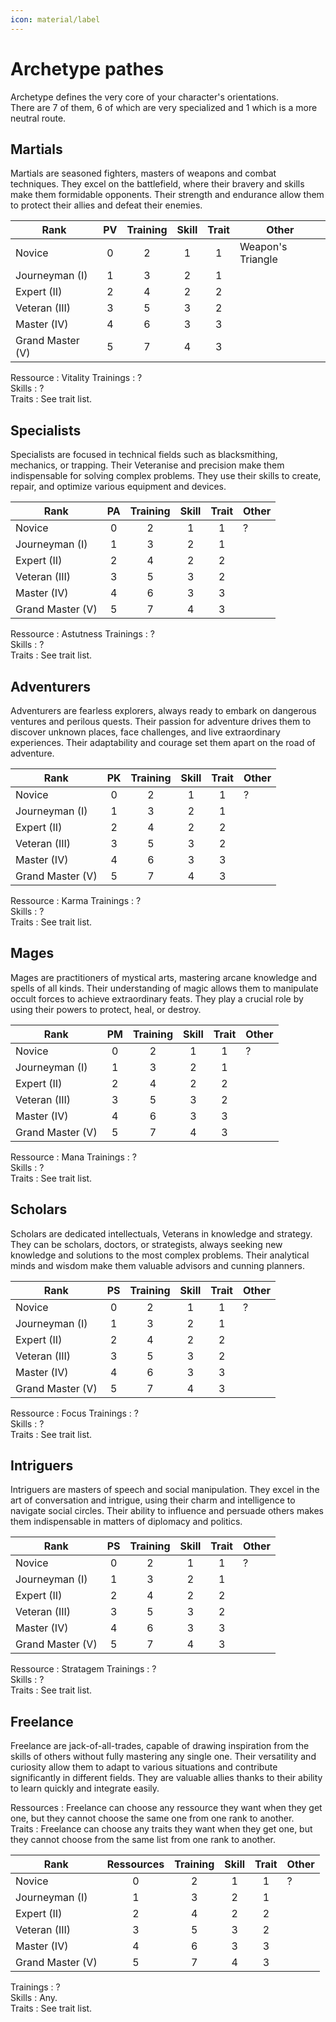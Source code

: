 ```yaml
---
icon: material/label 
---
```

# Archetype pathes

Archetype defines the very core of your character's orientations.  
There are 7 of them, 6 of which are very specialized and 1 which is a more neutral route.  

## Martials

Martials are seasoned fighters, masters of weapons and combat techniques. They excel on the battlefield, where their bravery and skills make them formidable opponents. Their strength and endurance allow them to protect their allies and defeat their enemies.

| Rank             | PV  | Training | Skill | Trait | Other             |
| ---------------- | :-: | :------: | :---: | :---: | ----------------- |
| Novice           |  0  |    2     |   1   |   1   | Weapon's Triangle |
| Journeyman (I)   |  1  |    3     |   2   |   1   |
| Expert (II)      |  2  |    4     |   2   |   2   |
| Veteran (III)    |  3  |    5     |   3   |   2   |
| Master (IV)      |  4  |    6     |   3   |   3   |
| Grand Master (V) |  5  |    7     |   4   |   3   |

Ressource : Vitality
Trainings : ?  
Skills : ?  
Traits : See trait list.

## Specialists

Specialists are focused in technical fields such as blacksmithing, mechanics, or trapping. Their Veteranise and precision make them indispensable for solving complex problems. They use their skills to create, repair, and optimize various equipment and devices.

| Rank             | PA  | Training | Skill | Trait | Other |
| ---------------- | :-: | :------: | :---: | :---: | ----- |
| Novice           |  0  |    2     |   1   |   1   | ?     |
| Journeyman (I)   |  1  |    3     |   2   |   1   |
| Expert (II)      |  2  |    4     |   2   |   2   |
| Veteran (III)    |  3  |    5     |   3   |   2   |
| Master (IV)      |  4  |    6     |   3   |   3   |
| Grand Master (V) |  5  |    7     |   4   |   3   |

Ressource : Astutness
Trainings : ?  
Skills : ?  
Traits : See trait list.

## Adventurers

Adventurers are fearless explorers, always ready to embark on dangerous ventures and perilous quests. Their passion for adventure drives them to discover unknown places, face challenges, and live extraordinary experiences. Their adaptability and courage set them apart on the road of adventure.

| Rank             | PK  | Training | Skill | Trait | Other |
| ---------------- | :-: | :------: | :---: | :---: | ----- |
| Novice           |  0  |    2     |   1   |   1   | ?     |
| Journeyman (I)   |  1  |    3     |   2   |   1   |
| Expert (II)      |  2  |    4     |   2   |   2   |
| Veteran (III)    |  3  |    5     |   3   |   2   |
| Master (IV)      |  4  |    6     |   3   |   3   |
| Grand Master (V) |  5  |    7     |   4   |   3   |

Ressource : Karma
Trainings : ?  
Skills : ?  
Traits : See trait list.

## Mages

Mages are practitioners of mystical arts, mastering arcane knowledge and spells of all kinds. Their understanding of magic allows them to manipulate occult forces to achieve extraordinary feats. They play a crucial role by using their powers to protect, heal, or destroy.

| Rank             | PM  | Training | Skill | Trait | Other |
| ---------------- | :-: | :------: | :---: | :---: | ----- |
| Novice           |  0  |    2     |   1   |   1   | ?     |
| Journeyman (I)   |  1  |    3     |   2   |   1   |
| Expert (II)      |  2  |    4     |   2   |   2   |
| Veteran (III)    |  3  |    5     |   3   |   2   |
| Master (IV)      |  4  |    6     |   3   |   3   |
| Grand Master (V) |  5  |    7     |   4   |   3   |

Ressource : Mana
Trainings : ?  
Skills : ?  
Traits : See trait list.

## Scholars

Scholars are dedicated intellectuals, Veterans in knowledge and strategy. They can be scholars, doctors, or strategists, always seeking new knowledge and solutions to the most complex problems. Their analytical minds and wisdom make them valuable advisors and cunning planners.

| Rank             | PS  | Training | Skill | Trait | Other |
| ---------------- | :-: | :------: | :---: | :---: | ----- |
| Novice           |  0  |    2     |   1   |   1   | ?     |
| Journeyman (I)   |  1  |    3     |   2   |   1   |
| Expert (II)      |  2  |    4     |   2   |   2   |
| Veteran (III)    |  3  |    5     |   3   |   2   |
| Master (IV)      |  4  |    6     |   3   |   3   |
| Grand Master (V) |  5  |    7     |   4   |   3   |

Ressource : Focus
Trainings : ?  
Skills : ?  
Traits : See trait list.

## Intriguers

Intriguers are masters of speech and social manipulation. They excel in the art of conversation and intrigue, using their charm and intelligence to navigate social circles. Their ability to influence and persuade others makes them indispensable in matters of diplomacy and politics.

| Rank             | PS  | Training | Skill | Trait | Other |
| ---------------- | :-: | :------: | :---: | :---: | ----- |
| Novice           |  0  |    2     |   1   |   1   | ?     |
| Journeyman (I)   |  1  |    3     |   2   |   1   |
| Expert (II)      |  2  |    4     |   2   |   2   |
| Veteran (III)    |  3  |    5     |   3   |   2   |
| Master (IV)      |  4  |    6     |   3   |   3   |
| Grand Master (V) |  5  |    7     |   4   |   3   |

Ressource : Stratagem
Trainings : ?  
Skills : ?  
Traits : See trait list.

## Freelance

Freelance are jack-of-all-trades, capable of drawing inspiration from the skills of others without fully mastering any single one. Their versatility and curiosity allow them to adapt to various situations and contribute significantly in different fields. They are valuable allies thanks to their ability to learn quickly and integrate easily.

Ressources : Freelance can choose any ressource they want when they get one, but they cannot choose the same one from one rank to another.  
Traits : Freelance can choose any traits they want when they get one, but they cannot choose from the same list from one rank to another.

| Rank             | Ressources | Training | Skill | Trait | Other |
| ---------------- | :--------: | :------: | :---: | :---: | ----- |
| Novice           |     0      |    2     |   1   |   1   | ?     |
| Journeyman (I)   |     1      |    3     |   2   |   1   |
| Expert (II)      |     2      |    4     |   2   |   2   |
| Veteran (III)    |     3      |    5     |   3   |   2   |
| Master (IV)      |     4      |    6     |   3   |   3   |
| Grand Master (V) |     5      |    7     |   4   |   3   |

Trainings : ?  
Skills : Any.  
Traits : See trait list.
